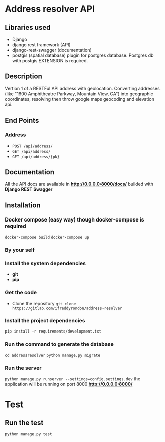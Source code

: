 # Address resolver API

## Libraries used 
* Django
* django rest framework (API)
* django-rest-swagger (documentation)
* postgis (spatial database) plugin for postgres database. Postgres db with postgis EXTENSION is required.

## Description

Vertion 1 of a RESTFul API address with geolocation. Converting addresses 
(like "1600 Amphitheatre Parkway, Mountain View, CA") into geographic 
coordinates, resolving then throw google maps geocoding and elevation api.

## End Points

### Address
* `POST /api/address/`
* `GET /api/address/`
* `GET /api/address/{pk}`

## Documentation
All the API docs are available in **http://0.0.0.0:8000/docs/** builded with **Django REST Swagger**

## Installation 
### Docker compose (easy way) though docker-compose is required
`docker-compose build`
`docker-compose up`

### By your self

### Install the system dependencies
* **git** 
* **pip**

### Get the code
* Clone the repository
`git clone https://gitlab.com/ifreddyrondon/address-resolver`

### Install the project dependencies
`pip install -r requirements/development.txt`

### Run the command to generate the database
`cd addressresolver`
`python manage.py migrate`

### Run the server
`python manage.py runserver --settings=config.settings.dev` the application will be running on port 8000 **http://0.0.0.0:8000/**

# Test
## Run the test
`python manage.py test`